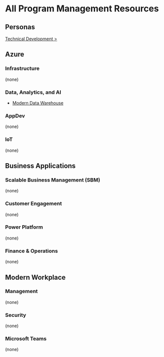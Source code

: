 # All Program Management Resources

## Personas

[Technical Development >](./LearningPlanResources/README.md)

## Azure

### Infrastructure

(none)

### Data, Analytics, and AI

* [Modern Data Warehouse](/Azure/Data,%20Analytics,%20and%20AI/Modern%20Data%20Warehouse/Modern-Data-Warehouse.md)

### AppDev

(none)

### IoT

(none)

## Business Applications

### Scalable Business Management (SBM)

(none)

### Customer Engagement

(none)

### Power Platform

(none)

### Finance & Operations

(none)

## Modern Workplace

### Management

(none)

### Security

(none)

### Microsoft Teams

(none)
